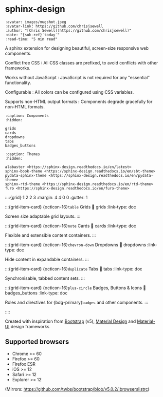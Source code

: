 # sphinx-design

```{article-info}
:avatar: images/mugshot.jpeg
:avatar-link: https://github.com/chrisjsewell
:author: "[Chris Sewell](https://github.com/chrisjsewell)"
:date: "{sub-ref}`today`"
:read-time: "5 min read"
```

A sphinx extension for designing beautiful, screen-size responsive web components.

Conflict free CSS
: All CSS classes are prefixed, to avoid conflicts with other frameworks.

Works without JavaScript
: JavaScript is not required for any "essential" functionality.

Configurable
: All colors can be configured using CSS variables.

Supports non-HTML output formats
: Components degrade gracefully for non-HTML formats.

```{toctree}
:caption: Components
:hidden:

grids
cards
dropdowns
tabs
badges_buttons
```

```{toctree}
:caption: Themes
:hidden:

alabaster <https://sphinx-design.readthedocs.io/en/latest>
sphinx-book-theme <https://sphinx-design.readthedocs.io/en/sbt-theme>
pydata-sphinx-theme <https://sphinx-design.readthedocs.io/en/pydata-theme>
sphinx-rtd-theme <https://sphinx-design.readthedocs.io/en/rtd-theme>
furo <https://sphinx-design.readthedocs.io/en/furo-theme>
```

::::{grid} 1 2 2 3
:margin: 4 4 0 0
:gutter: 1

:::{grid-item-card} {octicon-16}`table` Grids
:link: grids
:link-type: doc

Screen size adaptable grid layouts.
:::

:::{grid-item-card} {octicon-16}`note` Cards
:link: cards
:link-type: doc

Flexible and extensible content containers.
:::

:::{grid-item-card} {octicon-16}`chevron-down` Dropdowns
:link: dropdowns
:link-type: doc

Hide content in expandable containers.
:::

:::{grid-item-card} {octicon-16}`duplicate` Tabs
:link: tabs
:link-type: doc

Synchronisable, tabbed content sets.
:::

:::{grid-item-card} {octicon-16}`plus-circle` Badges, Buttons & Icons
:link: badges_buttons
:link-type: doc

Roles and directives for {bdg-primary}`badges` and other components.
:::

::::

Created with inspiration from [Bootstrap](https://getbootstrap.com/) (v5), [Material Design](https://material.io) and [Material-UI](https://material-ui.com/) design frameworks.

## Supported browsers

- Chrome >= 60
- Firefox >= 60
- Firefox ESR
- iOS >= 12
- Safari >= 12
- Explorer >= 12

(Mirrors: <https://github.com/twbs/bootstrap/blob/v5.0.2/.browserslistrc>)

